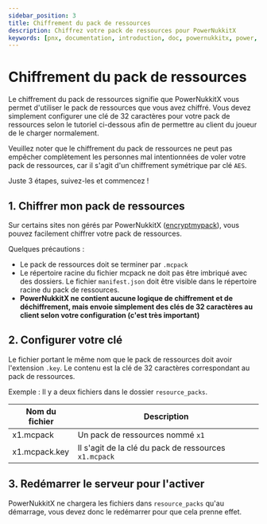 ```yaml
---
sidebar_position: 3
title: Chiffrement du pack de ressources
description: Chiffrez votre pack de ressources pour PowerNukkitX
keywords: [pnx, documentation, introduction, doc, powernukkitx, power, nukkit, nukkitx, chiffrement, pack, ressources, resource, encryption]
---
```


# Chiffrement du pack de ressources

Le chiffrement du pack de ressources signifie que PowerNukkitX vous permet d'utiliser le pack de ressources que vous avez chiffré. Vous devez simplement configurer une clé de 32 caractères pour votre pack de ressources selon le tutoriel ci-dessous afin de permettre au client du joueur de le charger normalement.

Veuillez noter que le chiffrement du pack de ressources ne peut pas empêcher complètement les personnes mal intentionnées de voler votre pack de ressources, car il s'agit d'un chiffrement symétrique par clé `AES`.

Juste 3 étapes, suivez-les et commencez !

## 1. Chiffrer mon pack de ressources

Sur certains sites non gérés par PowerNukkitX ([encryptmypack](https://encryptmypack.com)), vous pouvez facilement chiffrer votre pack de ressources.

Quelques précautions :
- Le pack de ressources doit se terminer par `.mcpack`
- Le répertoire racine du fichier mcpack ne doit pas être imbriqué avec des dossiers. Le fichier `manifest.json` doit être visible dans le répertoire racine du pack de ressources.
- **PowerNukkitX ne contient aucune logique de chiffrement et de déchiffrement, mais envoie simplement des clés de 32 caractères au client selon votre configuration (c'est très important)**

## 2. Configurer votre clé

Le fichier portant le même nom que le pack de ressources doit avoir l'extension `.key`. Le contenu est la clé de 32 caractères correspondant au pack de ressources.

Exemple : Il y a deux fichiers dans le dossier `resource_packs`.

| Nom du fichier      | Description  |
|---------------------|--------------|
| x1.mcpack           | Un pack de ressources nommé `x1` |
| x1.mcpack.key       | Il s'agit de la clé du pack de ressources `x1.mcpack` |

## 3. Redémarrer le serveur pour l'activer

PowerNukkitX ne chargera les fichiers dans `resource_packs` qu'au démarrage, vous devez donc le redémarrer pour que cela prenne effet.
